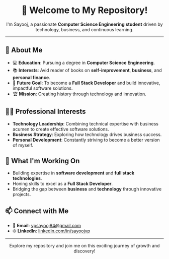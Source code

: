 <div align="center">
  <h1>👋 Welcome to My Repository!</h1>
  <p>I'm Sayooj, a passionate <strong>Computer Science Engineering student</strong> driven by technology, business, and continuous learning.</p>
</div>

---

## 🌟 About Me

- 💻 **Education**: Pursuing a degree in **Computer Science Engineering**.
- 📚 **Interests**: Avid reader of books on **self-improvement**, **business**, and **personal finance**.
- 🎯 **Future Goal**: To become a **Full Stack Developer** and build innovative, impactful software solutions.
- 🏆 **Mission**: Creating history through technology and innovation.

## 🧑‍💼 Professional Interests

- **Technology Leadership**: Combining technical expertise with business acumen to create effective software solutions.
- **Business Strategy**: Exploring how technology drives business success.
- **Personal Development**: Constantly striving to become a better version of myself.

## 📖 What I'm Working On

- Building expertise in **software development** and **full stack technologies**.
- Honing skills to excel as a **Full Stack Developer**.
- Bridging the gap between **business** and **technology** through innovative projects.

## 📫 Connect with Me

- 💌 **Email**: [vpsayooj84@gmail.com](mailto:vpsayooj84@gmail.com)
- 🌐 **LinkedIn**: [linkedin.com/in/sayoojvp](https://www.linkedin.com/in/sayoojvp/)

---

<div align="center">
  <p>Explore my repository and join me on this exciting journey of growth and discovery!</p>
</div>
